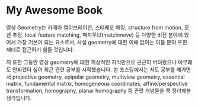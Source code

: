 # My Awesome Book

영상 Geometry는 카메라 캘리브레이션, 스테레오 매칭, structure from motion, 모션 추정, local feature matching, 매치무브(matchmove) 등 다양한 비전 분야에 있어서 가장 기본이 되는 요소로서, 사실 geometry에 대한 이해 없이는 이들 분야 또한 제대로 접근하기 힘들 것입니다.



저 또한 그동안 영상 geometry에 대한 피상적인 지식만으로 근근히 버텨왔으나 아무래도 안되겠다 싶어 최근 관련 공부를 시작했습니다. 본 포스팅에서는 저도 공부를 해가면서 projective geometry, epipolar geometry, multiview geometry, essential matrix, fundamental matrix, homogeneous coordinates, affine/perspective transformation, homography, planar homography 등 관련 개념들을 쭉 정리해볼 생각입니다.





